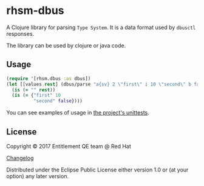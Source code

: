# rhsm-dbus

A Clojure library for parsing `Type System`.
It is a data format used by `dbusctl` responses.

The library can be used by clojure or java code.

## Usage

```clojure
(require '[rhsm.dbus :as dbus])
(let [[values rest] (dbus/parse "a{sv} 2 \"first\" i 10 \"second\" b false")]
  (is (= "" rest))
  (is (= {"first" 10
          "second" false})))
```

You can see examples of usage in [the project's unittests].

## License

Copyright © 2017 Entitlement QE team @ Red Hat

[Changelog]

Distributed under the Eclipse Public License either version 1.0 or (at
your option) any later version.


[the project's unittests]: https://github.com/RedHatQE/rhsm-dbus/blob/master/test/rhsm/dbus/parser_test.clj
[Changelog]: https://github.com/RedHatQE/rhsm-dbus/blob/master/CHANGELOG.md
